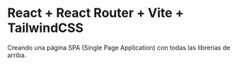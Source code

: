 # React + React Router + Vite + TailwindCSS
Creando una página SPA (Single Page Application) con todas las librerias de arriba.